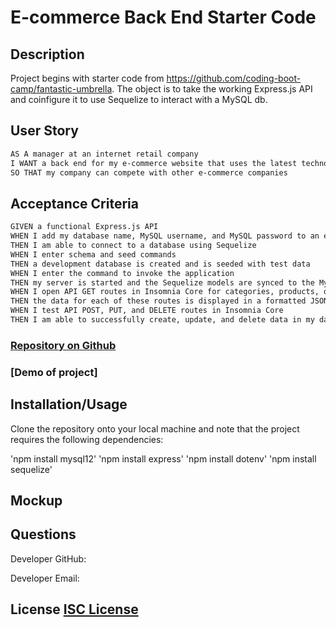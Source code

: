 # E-commerce Back End Starter Code

## Description

Project begins with starter code from https://github.com/coding-boot-camp/fantastic-umbrella. The object is to take the working Express.js API and coinfigure it to use Sequelize to interact with a MySQL db.

## User Story

```md
AS A manager at an internet retail company
I WANT a back end for my e-commerce website that uses the latest technologies
SO THAT my company can compete with other e-commerce companies
```

## Acceptance Criteria

```md
GIVEN a functional Express.js API
WHEN I add my database name, MySQL username, and MySQL password to an environment variable file
THEN I am able to connect to a database using Sequelize
WHEN I enter schema and seed commands
THEN a development database is created and is seeded with test data
WHEN I enter the command to invoke the application
THEN my server is started and the Sequelize models are synced to the MySQL database
WHEN I open API GET routes in Insomnia Core for categories, products, or tags
THEN the data for each of these routes is displayed in a formatted JSON
WHEN I test API POST, PUT, and DELETE routes in Insomnia Core
THEN I am able to successfully create, update, and delete data in my database
```

### [Repository on Github](https://github.com/MiahHub/nimbot-yeti)

### [Demo of project]

## Installation/Usage

Clone the repository onto your local machine and note that the project requires the following dependencies:

'npm install mysql12'
'npm install express'
'npm install dotenv'
'npm install sequelize'

## Mockup

## Questions

Developer GitHub: <a href=https://github.com/MiahHub/nimbot-yeti></a>

Developer Email: <a href=https://github.com/MiahHub></a>

## License [ISC License](http://opensource.org/licenses/ISC)
